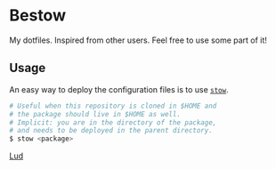 # Bestow

My dotfiles. Inspired from other users. Feel free to use some part of it!

## Usage

An easy way to deploy the configuration files is to use [`stow`](https://www.gnu.org/software/stow/).

```bash
# Useful when this repository is cloned in $HOME and
# the package should live in $HOME as well.
# Implicit: you are in the directory of the package,
# and needs to be deployed in the parent directory.
$ stow <package>
```

[Lud](https://lud.cc)
